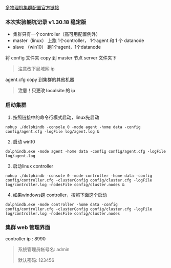 [多物理机集群配置官方链接](https://gitee.com/dolphindb/Tutorials_CN/blob/master/multi_machine_cluster_deployment.md#51-%E9%85%8D%E7%BD%AE%E6%8E%A7%E5%88%B6%E8%8A%82%E7%82%B9)

### 本次实验躺坑记录 v1.30.18 稳定版
- 集群只有一个controller（高可用配置例外）
- master（linux） 上跑 1个controller， 1个agent 和 1 个 datanode
- slave （win10） 跑1个agent，1个datanode

将 config 文件夹 copy 到 master 节点 server 文件夹下

> 注意改下局域网 ip

agent.cfg copy 到集群的其他机器
> **注意！只更改 localsite 的 ip**

### 启动集群
1. 按照链接中的命令行模式启动，linux先启动
```
nohup ./dolphindb -console 0 -mode agent -home data -config config/agent.cfg -logFile log/agent.log &
```

2. 启动 win10
```
dolphindb.exe -mode agent -home data -config config/agent.cfg -logFile log/agent.log
```

3. 启动linux controller
```
nohup ./dolphindb -console 0 -mode controller -home data -config config/controller.cfg -clusterConfig config/cluster.cfg -logFile log/controller.log -nodesFile config/cluster.nodes &
```

4. 如果windows跑 controller，按照下面这个启动
```
dolphindb.exe -mode controller -home data -config config/controller.cfg -clusterConfig config/cluster.cfg -logFile log/controller.log -nodesFile config/cluster.nodes
```

### 集群 web 管理界面
controller ip : 8990

> 系统管理员帐号名: admin
> 
> 默认密码: 123456